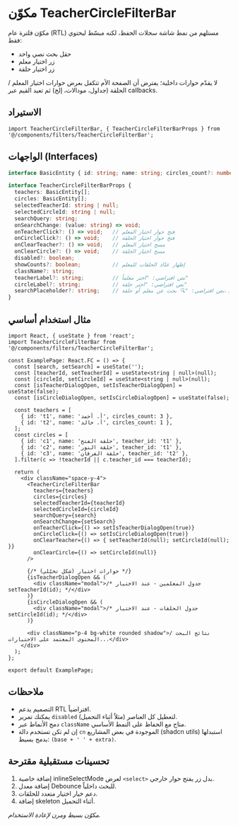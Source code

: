 # مكوّن TeacherCircleFilterBar

مكوّن فلترة عام (RTL) مستلهم من نمط شاشة سجلات الحفظ، لكنه مبسّط ليحتوي فقط:

- حقل بحث نصي واحد
- زر اختيار معلم
- زر اختيار حلقة

لا يقدّم حوارات داخلية؛ يفترض أن الصفحة الأم تتكفل بعرض حوارات اختيار المعلم / الحلقة (جداول، مودالات، إلخ) ثم تعيد القيم عبر callbacks.

## الاستيراد
```tsx
import TeacherCircleFilterBar, { TeacherCircleFilterBarProps } from '@/components/filters/TeacherCircleFilterBar';
```

## الواجهات (Interfaces)
```ts
interface BasicEntity { id: string; name: string; circles_count?: number; teacher_id?: string; }
```

```ts
interface TeacherCircleFilterBarProps {
  teachers: BasicEntity[];
  circles: BasicEntity[];
  selectedTeacherId: string | null;
  selectedCircleId: string | null;
  searchQuery: string;
  onSearchChange: (value: string) => void;
  onTeacherClick?: () => void;   // فتح حوار اختيار المعلم
  onCircleClick?: () => void;    // فتح حوار اختيار الحلقة
  onClearTeacher?: () => void;   // مسح اختيار المعلم
  onClearCircle?: () => void;    // مسح اختيار الحلقة
  disabled?: boolean;
  showCounts?: boolean;          // إظهار عدّاد الحلقات للمعلم
  className?: string;
  teacherLabel?: string;         // نص افتراضي: "اختر معلماً"
  circleLabel?: string;          // نص افتراضي: "اختر حلقة"
  searchPlaceholder?: string;    // نص افتراضي: "🔍 بحث عن معلم أو حلقة..."
}
```

## مثال استخدام أساسي
```tsx
import React, { useState } from 'react';
import TeacherCircleFilterBar from '@/components/filters/TeacherCircleFilterBar';

const ExamplePage: React.FC = () => {
  const [search, setSearch] = useState('');
  const [teacherId, setTeacherId] = useState<string | null>(null);
  const [circleId, setCircleId] = useState<string | null>(null);
  const [isTeacherDialogOpen, setIsTeacherDialogOpen] = useState(false);
  const [isCircleDialogOpen, setIsCircleDialogOpen] = useState(false);

  const teachers = [
    { id: 't1', name: 'أ. أحمد', circles_count: 3 },
    { id: 't2', name: 'أ. خالد', circles_count: 1 },
  ];
  const circles = [
    { id: 'c1', name: 'حلقة الفتح', teacher_id: 't1' },
    { id: 'c2', name: 'حلقة النور', teacher_id: 't1' },
    { id: 'c3', name: 'حلقة الفرقان', teacher_id: 't2' },
  ].filter(c => !teacherId || c.teacher_id === teacherId);

  return (
    <div className="space-y-4">
      <TeacherCircleFilterBar
        teachers={teachers}
        circles={circles}
        selectedTeacherId={teacherId}
        selectedCircleId={circleId}
        searchQuery={search}
        onSearchChange={setSearch}
        onTeacherClick={() => setIsTeacherDialogOpen(true)}
        onCircleClick={() => setIsCircleDialogOpen(true)}
        onClearTeacher={() => { setTeacherId(null); setCircleId(null); }}
        onClearCircle={() => setCircleId(null)}
      />

      {/* حوارات اختيار (شكل تخيّلي) */}
      {isTeacherDialogOpen && (
        <div className="modal">/* جدول المعلمين - عند الاختيار setTeacherId(id); */</div>
      )}
      {isCircleDialogOpen && (
        <div className="modal">/* جدول الحلقات - عند الاختيار setCircleId(id); */</div>
      )}

      <div className="p-4 bg-white rounded shadow">نتائج البحث / المحتوى المعتمد على الاختيارات...</div>
    </div>
  );
};

export default ExamplePage;
```

## ملاحظات
- التصميم يدعم RTL افتراضياً.
- يمكنك تمرير `disabled` لتعطيل كل العناصر (مثلاً أثناء التحميل).
- دمج الأنماط عبر `className` متاح مع الحفاظ على النمط الأساسي.
- إن لم تكن تستخدم دالة `cn` الموجودة في بعض المشاريع (shadcn utils) استبدلها بدمج بسيط: `(base + ' ' + extra)`.

## تحسينات مستقبلية مقترحة
1. إضافة خاصية inlineSelectMode لعرض `<select>` بدل زر يفتح حوار خارجي.
2. إضافة معدل Debounce للبحث داخلياً.
3. دعم خيار اختيار متعدد للحلقات.
4. إضافة skeleton أثناء التحميل.

_مكوّن بسيط ومرن لإعادة الاستخدام._
